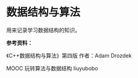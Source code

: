 # 数据结构与算法

用来记录学习数据结构的知识。



**参考资料：**

《C++数据结构与算法》第四版 作者：Adam Drozdek

MOOC  玩转算法与数据结构  liuyubobo

